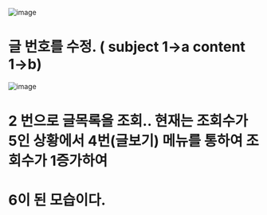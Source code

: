 ![image](/uploads/ec2db01b9463ba7f9877e8f5bf658286/image.png)


 # 글 번호를 수정. ( subject 1->a content 1->b)





![image](/uploads/d6052cf5ef746d55d191112b877932a8/image.png)

# 2 번으로 글목록을 조회.. 현재는 조회수가 5인 상황에서 4번(글보기) 메뉴를 통하여 조회수가 1증가하여
# 6이 된 모습이다.

